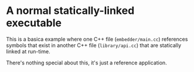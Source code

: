 # A normal statically-linked executable

This is a basica example where one C++ file (`embedder/main.cc`) references
symbols that exist in another C++ file (`library/api.cc`) that are statically
linked at run-time.

There's nothing special about this, it's just a reference application.
